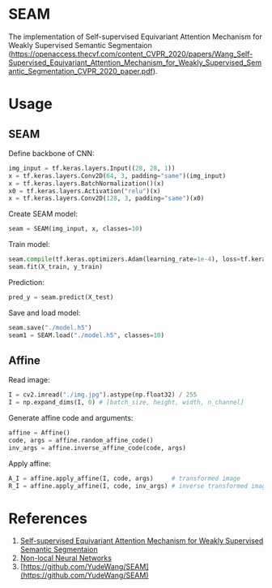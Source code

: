 # SEAM
The implementation of Self-supervised Equivariant Attention Mechanism for Weakly Supervised Semantic Segmentaion (https://openaccess.thecvf.com/content_CVPR_2020/papers/Wang_Self-Supervised_Equivariant_Attention_Mechanism_for_Weakly_Supervised_Semantic_Segmentation_CVPR_2020_paper.pdf).

# Usage
## SEAM
Define backbone of CNN:
```python
img_input = tf.keras.layers.Input((28, 28, 1))
x = tf.keras.layers.Conv2D(64, 3, padding="same")(img_input)
x = tf.keras.layers.BatchNormalization()(x)
x0 = tf.keras.layers.Activation("relu")(x)
x = tf.keras.layers.Conv2D(128, 3, padding="same")(x0)
```

Create SEAM model:
```python
seam = SEAM(img_input, x, classes=10)
```

Train model:
```python
seam.compile(tf.keras.optimizers.Adam(learning_rate=1e-4), loss=tf.keras.losses.categorical_crossentropy, metrics=['accuracy'])
seam.fit(X_train, y_train)
```

Prediction:
```python
pred_y = seam.predict(X_test)
```


Save and load model:
```python
seam.save("./model.h5")
seam1 = SEAM.load("./model.h5", classes=10)
```


## Affine
Read image:

```python
I = cv2.imread("./img.jpg").astype(np.float32) / 255
I = np.expand_dims(I, 0) # [batch_size, height, width, n_channel]
```

Generate affine code and arguments:
```python
affine = Affine()
code, args = affine.random_affine_code()
inv_args = affine.inverse_affine_code(code, args)
```

Apply affine:
```python
A_I = affine.apply_affine(I, code, args)     # transformed image
R_I = affine.apply_affine(I, code, inv_args) # inverse transformed image
```


# References
1. [Self-supervised Equivariant Attention Mechanism for Weakly Supervised Semantic Segmentaion](https://openaccess.thecvf.com/content_CVPR_2020/papers/Wang_Self-Supervised_Equivariant_Attention_Mechanism_for_Weakly_Supervised_Semantic_Segmentation_CVPR_2020_paper.pdf)
2. [Non-local Neural Networks](https://openaccess.thecvf.com/content_cvpr_2018/papers/Wang_Non-Local_Neural_Networks_CVPR_2018_paper.pdf)
3. [https://github.com/YudeWang/SEAM](https://github.com/YudeWang/SEAM) 
